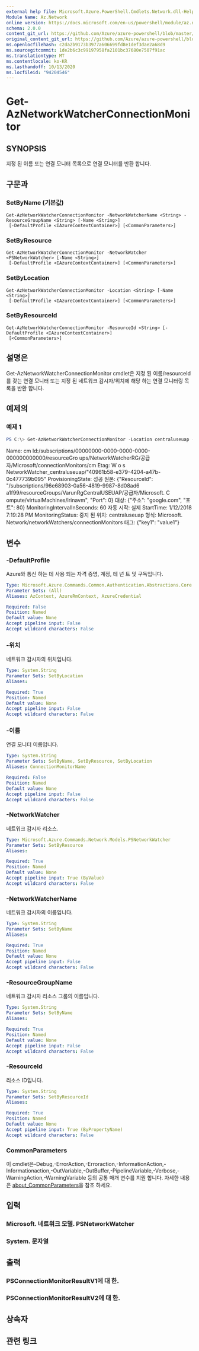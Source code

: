 ```yaml
---
external help file: Microsoft.Azure.PowerShell.Cmdlets.Network.dll-Help.xml
Module Name: Az.Network
online version: https://docs.microsoft.com/en-us/powershell/module/az.network/get-aznetworkwatcherconnectionmonitor
schema: 2.0.0
content_git_url: https://github.com/Azure/azure-powershell/blob/master/src/Network/Network/help/Get-AzNetworkWatcherConnectionMonitor.md
original_content_git_url: https://github.com/Azure/azure-powershell/blob/master/src/Network/Network/help/Get-AzNetworkWatcherConnectionMonitor.md
ms.openlocfilehash: c2da2b9173b3977a606699fd8e1def3dae2a68d9
ms.sourcegitcommit: 1de2b6c3c99197958fa2101bc37680e7507f91ac
ms.translationtype: MT
ms.contentlocale: ko-KR
ms.lasthandoff: 10/13/2020
ms.locfileid: "94204546"
---
```

# Get-AzNetworkWatcherConnectionMonitor

## SYNOPSIS
지정 된 이름 또는 연결 모니터 목록으로 연결 모니터를 반환 합니다.

## 구문과

### SetByName (기본값)
```
Get-AzNetworkWatcherConnectionMonitor -NetworkWatcherName <String> -ResourceGroupName <String> [-Name <String>]
 [-DefaultProfile <IAzureContextContainer>] [<CommonParameters>]
```

### SetByResource
```
Get-AzNetworkWatcherConnectionMonitor -NetworkWatcher <PSNetworkWatcher> [-Name <String>]
 [-DefaultProfile <IAzureContextContainer>] [<CommonParameters>]
```

### SetByLocation
```
Get-AzNetworkWatcherConnectionMonitor -Location <String> [-Name <String>]
 [-DefaultProfile <IAzureContextContainer>] [<CommonParameters>]
```

### SetByResourceId
```
Get-AzNetworkWatcherConnectionMonitor -ResourceId <String> [-DefaultProfile <IAzureContextContainer>]
 [<CommonParameters>]
```

## 설명은
Get-AzNetworkWatcherConnectionMonitor cmdlet은 지정 된 이름/resourceId를 갖는 연결 모니터 또는 지정 된 네트워크 감시자/위치에 해당 하는 연결 모니터링 목록을 반환 합니다.

## 예제의

### 예제 1
```powershell
PS C:\> Get-AzNetworkWatcherConnectionMonitor -Location centraluseuap -Name cm
```

Name: cm Id:/subscriptions/00000000-0000-0000-0000-000000000000/resourceGro ups/NetworkWatcherRG/공급자/Microsoft/connectionMonitors/cm Etag: W o s NetworkWatcher_centraluseuap/"40961b58-e379-4204-a47b-0c477739b095" ProvisioningState: 성공 원본: {"ResourceId": "/subscriptions/96e68903-0a56-4819-9987-8d08ad6 a1f99/resourceGroups/VarunRgCentralUSEUAP/공급자/Microsoft. C ompute/virtualMachines/irinavm", "Port": 0} 대상: {"주소": "google.com", "포트": 80} MonitoringIntervalInSeconds: 60 자동 시작: 실제 StartTime: 1/12/2018 7:19:28 PM MonitoringStatus: 중지 된 위치: centraluseuap 형식: Microsoft. Network/networkWatchers/connectionMonitors 태그: {"key1": "value1"}

## 변수

### -DefaultProfile
Azure와 통신 하는 데 사용 되는 자격 증명, 계정, 테 넌 트 및 구독입니다.

```yaml
Type: Microsoft.Azure.Commands.Common.Authentication.Abstractions.Core.IAzureContextContainer
Parameter Sets: (All)
Aliases: AzContext, AzureRmContext, AzureCredential

Required: False
Position: Named
Default value: None
Accept pipeline input: False
Accept wildcard characters: False
```

### -위치
네트워크 감시자의 위치입니다.

```yaml
Type: System.String
Parameter Sets: SetByLocation
Aliases:

Required: True
Position: Named
Default value: None
Accept pipeline input: False
Accept wildcard characters: False
```

### -이름
연결 모니터 이름입니다.

```yaml
Type: System.String
Parameter Sets: SetByName, SetByResource, SetByLocation
Aliases: ConnectionMonitorName

Required: False
Position: Named
Default value: None
Accept pipeline input: False
Accept wildcard characters: False
```

### -NetworkWatcher
네트워크 감시자 리소스.

```yaml
Type: Microsoft.Azure.Commands.Network.Models.PSNetworkWatcher
Parameter Sets: SetByResource
Aliases:

Required: True
Position: Named
Default value: None
Accept pipeline input: True (ByValue)
Accept wildcard characters: False
```

### -NetworkWatcherName
네트워크 감시자의 이름입니다.

```yaml
Type: System.String
Parameter Sets: SetByName
Aliases:

Required: True
Position: Named
Default value: None
Accept pipeline input: False
Accept wildcard characters: False
```

### -ResourceGroupName
네트워크 감시자 리소스 그룹의 이름입니다.

```yaml
Type: System.String
Parameter Sets: SetByName
Aliases:

Required: True
Position: Named
Default value: None
Accept pipeline input: False
Accept wildcard characters: False
```

### -ResourceId
리소스 ID입니다.

```yaml
Type: System.String
Parameter Sets: SetByResourceId
Aliases:

Required: True
Position: Named
Default value: None
Accept pipeline input: True (ByPropertyName)
Accept wildcard characters: False
```

### CommonParameters
이 cmdlet은-Debug,-ErrorAction,-Erroraction,-InformationAction,-Informationaction,-OutVariable,-OutBuffer,-PipelineVariable,-Verbose,-WarningAction,-WarningVariable 등의 공통 매개 변수를 지원 합니다. 자세한 내용은 [about_CommonParameters](http://go.microsoft.com/fwlink/?LinkID=113216)을 참조 하세요.

## 입력

### Microsoft. 네트워크 모델. PSNetworkWatcher

### System. 문자열

## 출력

### PSConnectionMonitorResultV1에 대 한.

### PSConnectionMonitorResultV2에 대 한.

## 상속자

## 관련 링크
